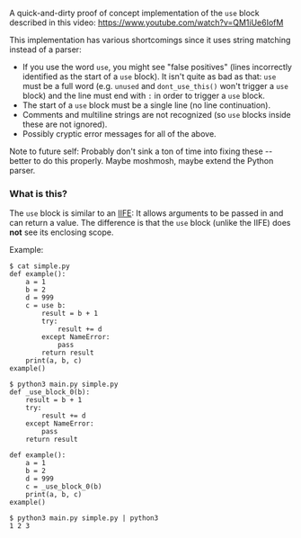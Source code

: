 A quick-and-dirty proof of concept implementation of the `use` block described
in this video: https://www.youtube.com/watch?v=QM1iUe6IofM

This implementation has various shortcomings since it uses string matching
instead of a parser:
- If you use the word `use`, you might see "false positives" (lines
  incorrectly identified as the start of a `use` block). It isn't quite as bad
  as that: `use` must be a full word (e.g. `unused` and `dont_use_this()`
  won't trigger a `use` block) and the line must end with `:` in order to
  trigger a `use` block.
- The start of a `use` block must be a single line (no line continuation).
- Comments and multiline strings are not recognized (so `use` blocks inside
  these are not ignored).
- Possibly cryptic error messages for all of the above.

Note to future self: Probably don't sink a ton of time into fixing these --
better to do this properly. Maybe moshmosh, maybe extend the Python parser.

### What is this?

The `use` block is similar to an [IIFE][iife]: It allows arguments to be
passed in and can return a value. The difference is that the `use` block
(unlike the IIFE) does **not** see its enclosing scope.

Example:

```
$ cat simple.py
def example():
    a = 1
    b = 2
    d = 999
    c = use b:
        result = b + 1
        try:
            result += d
        except NameError:
            pass
        return result
    print(a, b, c)
example()
```

```
$ python3 main.py simple.py
def _use_block_0(b):
    result = b + 1
    try:
        result += d
    except NameError:
        pass
    return result

def example():
    a = 1
    b = 2
    d = 999
    c = _use_block_0(b)
    print(a, b, c)
example()
```

```
$ python3 main.py simple.py | python3
1 2 3
```

[iife]: https://en.wikipedia.org/wiki/Immediately_invoked_function_expression
